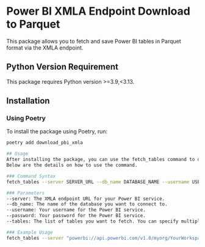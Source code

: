 # Power BI XMLA Endpoint Download to Parquet

This package allows you to fetch and save Power BI tables in Parquet format via the XMLA endpoint.

## Python Version Requirement

This package requires Python version >=3.9,<3.13.

## Installation

### Using Poetry

To install the package using Poetry, run:

```bash
poetry add download_pbi_xmla

## Usage
After installing the package, you can use the fetch_tables command to download and save Power BI tables in Parquet format. 
Below are the details on how to use the command.

### Command Syntax
fetch_tables --server SERVER_URL --db_name DATABASE_NAME --username USERNAME --password PASSWORD --tables Table1 Table2

### Parameters
--server: The XMLA endpoint URL for your Power BI service.
--db_name: The name of the database you want to connect to.
--username: Your username for the Power BI service.
--password: Your password for the Power BI service.
--tables: The list of tables you want to fetch. You can specify multiple tables separated by spaces.

### Example Usage
fetch_tables --server "powerbi://api.powerbi.com/v1.0/myorg/YourWorkspace" --db_name "YourDatabaseName" --username "YourUsername" --password "YourPassword" --tables "Table1" "Table2"
